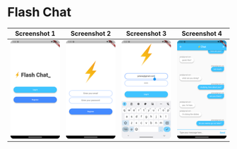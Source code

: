 # Flash Chat

Screenshot 1 | Screenshot 2 | Screenshot 3  | Screenshot 4 
:-: | :-: | :-: | :-: 
|![flash chat](https://raw.githubusercontent.com/julianasalafia/FlutterSession/main/1_Screenshots/flash_chat_0.png) | ![flash chat](https://raw.githubusercontent.com/julianasalafia/FlutterSession/main/1_Screenshots/flash_chat_3.png) |  ![flash chat](https://raw.githubusercontent.com/julianasalafia/FlutterSession/main/1_Screenshots/flash_chat_1.png) | ![flash chat](https://raw.githubusercontent.com/julianasalafia/FlutterSession/main/1_Screenshots/flash_chat_2.png)
